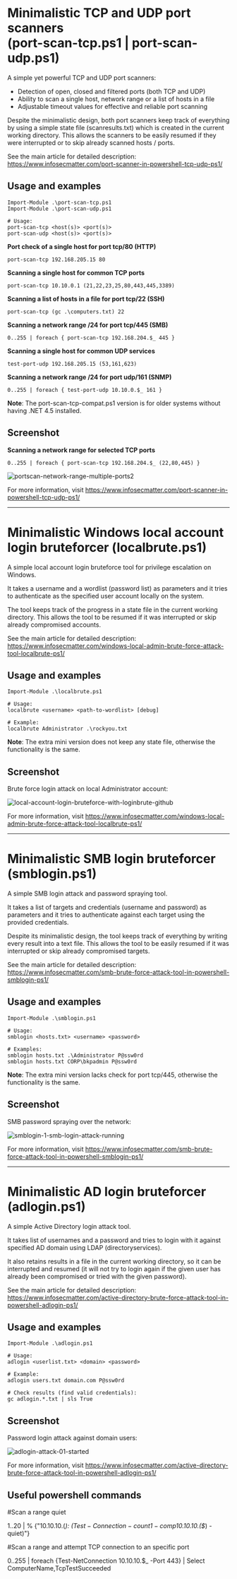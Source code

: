 # Minimalistic TCP and UDP port scanners<br>(port-scan-tcp.ps1 | port-scan-udp.ps1)

A simple yet powerful TCP and UDP port scanners:
* Detection of open, closed and filtered ports (both TCP and UDP)
* Ability to scan a single host, network range or a list of hosts in a file
* Adjustable timeout values for effective and reliable port scanning

Despite the minimalistic design, both port scanners keep track of everything by using a simple state file (scanresults.txt) which is created in the current working directory. This allows the scanners to be easily resumed if they were interrupted or to skip already scanned hosts / ports.

See the main article for detailed description: https://www.infosecmatter.com/port-scanner-in-powershell-tcp-udp-ps1/

## Usage and examples
```
Import-Module .\port-scan-tcp.ps1
Import-Module .\port-scan-udp.ps1

# Usage:
port-scan-tcp <host(s)> <port(s)>
port-scan-udp <host(s)> <port(s)>
```

**Port check of a single host for port tcp/80 (HTTP)**
```
port-scan-tcp 192.168.205.15 80
```

**Scanning a single host for common TCP ports**
```
port-scan-tcp 10.10.0.1 (21,22,23,25,80,443,445,3389)
```

**Scanning a list of hosts in a file for port tcp/22 (SSH)**
```
port-scan-tcp (gc .\computers.txt) 22
```

**Scanning a network range /24 for port tcp/445 (SMB)**
```
0..255 | foreach { port-scan-tcp 192.168.204.$_ 445 }
```

**Scanning a single host for common UDP services**
```
test-port-udp 192.168.205.15 (53,161,623)
```

**Scanning a network range /24 for port udp/161 (SNMP)**
```
0..255 | foreach { test-port-udp 10.10.0.$_ 161 }
```

**Note**: The port-scan-tcp-compat.ps1 version is for older systems without having .NET 4.5 installed.

## Screenshot

**Scanning a network range for selected TCP ports**
```
0..255 | foreach { port-scan-tcp 192.168.204.$_ (22,80,445) }
```

![portscan-network-range-multiple-ports2](https://user-images.githubusercontent.com/60963123/84473338-f0e90c00-ac99-11ea-937d-9593a0035fd7.png)

For more information, visit https://www.infosecmatter.com/port-scanner-in-powershell-tcp-udp-ps1/

---

# Minimalistic Windows local account login bruteforcer (localbrute.ps1)

A simple local account login bruteforce tool for privilege escalation on Windows.

It takes a username and a wordlist (password list) as parameters and it tries to authenticate as the specified user account locally on the system.

The tool keeps track of the progress in a state file in the current working directory. This allows the tool to be resumed if it was interrupted or skip already compromised accounts.

See the main article for detailed description: https://www.infosecmatter.com/windows-local-admin-brute-force-attack-tool-localbrute-ps1/

## Usage and examples
```
Import-Module .\localbrute.ps1

# Usage:
localbrute <username> <path-to-wordlist> [debug]

# Example:
localbrute Administrator .\rockyou.txt
```

**Note**: The extra mini version does not keep any state file, otherwise the functionality is the same.

## Screenshot

Brute force login attack on local Administrator account:

![local-account-login-bruteforce-with-loginbrute-github](https://user-images.githubusercontent.com/60963123/98514680-480ffe80-2283-11eb-9b0d-29957382b448.png)


For more information, visit https://www.infosecmatter.com/windows-local-admin-brute-force-attack-tool-localbrute-ps1/

---

# Minimalistic SMB login bruteforcer (smblogin.ps1)

A simple SMB login attack and password spraying tool.

It takes a list of targets and credentials (username and password) as parameters and it tries to authenticate against each target using the provided credentials.

Despite its minimalistic design, the tool keeps track of everything by writing every result into a text file. This allows the tool to be easily resumed if it was interrupted or skip already compromised targets.

See the main article for detailed description: https://www.infosecmatter.com/smb-brute-force-attack-tool-in-powershell-smblogin-ps1/

## Usage and examples
```
Import-Module .\smblogin.ps1

# Usage:
smblogin <hosts.txt> <username> <password>

# Examples:
smblogin hosts.txt .\Administrator P@ssw0rd
smblogin hosts.txt CORP\bkpadmin P@ssw0rd
```

**Note**: The extra mini version lacks check for port tcp/445, otherwise the functionality is the same.

## Screenshot

SMB password spraying over the network:

![smblogin-1-smb-login-attack-running](https://user-images.githubusercontent.com/60963123/81509090-4b005580-9319-11ea-9706-6cc5d0b60f9a.png)

For more information, visit https://www.infosecmatter.com/smb-brute-force-attack-tool-in-powershell-smblogin-ps1/

---

# Minimalistic AD login bruteforcer (adlogin.ps1)

A simple Active Directory login attack tool.

It takes list of usernames and a password and tries to login with it against specified AD domain using LDAP (directoryservices).

It also retains results in a file in the current working directory, so it can be interrupted and resumed (it will not try to login again if the given user has already been compromised or tried with the given password).

See the main article for detailed description: https://www.infosecmatter.com/active-directory-brute-force-attack-tool-in-powershell-adlogin-ps1/

## Usage and examples

```
Import-Module .\adlogin.ps1

# Usage:
adlogin <userlist.txt> <domain> <password>

# Example:
adlogin users.txt domain.com P@ssw0rd

# Check results (find valid credentials):
gc adlogin.*.txt | sls True
```

## Screenshot

Password login attack against domain users:

![adlogin-attack-01-started](https://user-images.githubusercontent.com/60963123/81509021-cd3c4a00-9318-11ea-919f-9c6fd7ccfaed.jpg)

For more information, visit https://www.infosecmatter.com/active-directory-brute-force-attack-tool-in-powershell-adlogin-ps1/



## Useful powershell commands
#Scan a range quiet

1..20 | % {"10.10.10.$($_): $(Test-Connection -count 1 -comp 10.10.10.$($_) -quiet)"}

#Scan a range and attempt TCP connection to an specific port

0..255 | foreach {Test-NetConnection 10.10.10.$_ -Port 443} | Select ComputerName,TcpTestSucceeded
